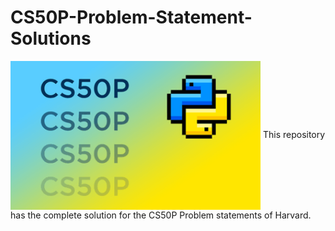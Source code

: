 # CS50P-Problem-Statement-Solutions
<img align="center" alt="Coding" width="400" src="CS50P.png">
This repository has the complete solution for the CS50P Problem statements of Harvard.
